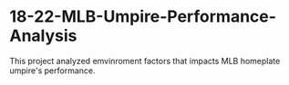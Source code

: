 # 18-22-MLB-Umpire-Performance-Analysis
This project analyzed emvinroment factors that impacts MLB homeplate umpire's performance.
